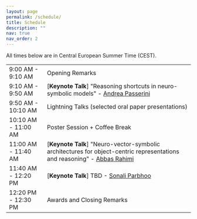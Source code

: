 ```yaml
---
layout: page
permalink: /schedule/
title: Schedule
description: ""
nav: true
nav_order: 2
---
```


All times below are in Central European Summer Time (CEST).

<div class="row">
  <div class="col-xs-12">
    <table class="table table-striped">
      <tbody>
        <tr>
          <td>9:00 AM - 9:10 AM</td>
          <td>
            Opening Remarks
          </td>
        </tr>
        <tr>
          <td>9:10 AM - 9:50 AM</td>
          <td>
            [<b>Keynote Talk</b>] "Reasoning shortcuts in neuro-symbolic models" - <a href="https://disi.unitn.it/~passerini/">Andrea Passerini</a>
          </td>
        </tr>
        <tr>
          <td>9:50 AM - 10:10 AM</td>
          <td>
            Lightning Talks (selected oral paper presentations)
          </td>
        </tr>
        <tr>
        <td>10:10 AM - 11:00 AM</td>
          <td>
            Poster Session + Coffee Break <br/>
          </td>
        </tr>
        <tr>
          <td>11:00 AM - 11:40 AM</td>
          <td>
            [<b>Keynote Talk</b>] "Neuro-vector-symbolic architectures for object-centric representations and reasoning" - <a href="https://research.ibm.com/people/abbas-rahimi">Abbas Rahimi</a>
          </td>
        </tr>
        <tr>
          <td>11:40 AM - 12:20 PM</td>
          <td>
            [<b>Keynote Talk</b>] TBD - <a href="https://sites.google.com/view/sonali-parbhoo/home">Sonali Parbhoo</a>
          </td>
        </tr>
        <tr>
          <td>12:20 PM - 12:30 PM</td>
          <td>
            Awards and Closing Remarks
          </td>
        </tr>
      </tbody>
    </table>
  </div>
</div>
